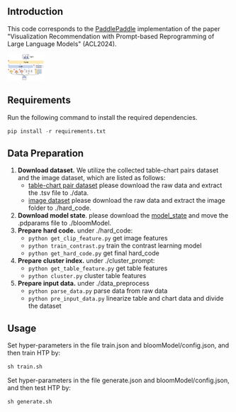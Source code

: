 ## Introduction

This code corresponds to the [PaddlePaddle](https://www.paddlepaddle.org.cn/en) implementation of the paper "Visualization Recommendation with Prompt-based Reprogramming of  Large Language Models" (ACL2024).

<img src="./model.jpg" alt="image-20240730230406847" style="zoom:10%;" />

## Requirements

Run the following command to install the required dependencies.

```python
pip install -r requirements.txt
```

## Data Preparation

1. **Download dataset.** We utilize the collected table-chart pairs dataset and the image dataset, which are listed as follows:
   - [table-chart pair dataset](https://drive.google.com/file/d/1xyxSr41B_dtH7LmKh9pD2X1VcgtYgn28/view?usp=sharing) please download the raw data and extract the .tsv file to ./data.
   - [image dataset](https://drive.google.com/file/d/1hqVXHiYbi42Wz8X3vQjZtMcpOEWR7z6_/view?usp=sharing) please download the raw data and extract the image folder to ./hard_code.
2. **Download model state**. please download the [model_state](https://drive.google.com/file/d/1pNmEdjryTbrcmIrQHqQMaKhBzF7hEzYq/view?usp=sharing) and move the .pdparams file to ./bloomModel.
3. **Prepare hard code.** under ./hard_code: 
   - `python get_clip_feature.py` get image features
   - `python train_contrast.py` train the contrast learning model
   - `python get_hard_code.py` get final hard_code
4. **Prepare cluster index.** under ./cluster_prompt: 
   - `python get_table_feature.py` get table features
   - `python cluster.py` cluster table features
5. **Prepare input data.** under ./data_preprocess
   - `python parse_data.py` parse data from raw data
   - `python pre_input_data.py` linearize table and chart data and divide the dataset

## Usage

Set hyper-parameters in the file train.json and bloomModel/config.json, and then train HTP by:

```python
sh train.sh
```

Set hyper-parameters in the file generate.json and bloomModel/config.json, and then test HTP by:

```python
sh generate.sh
```



